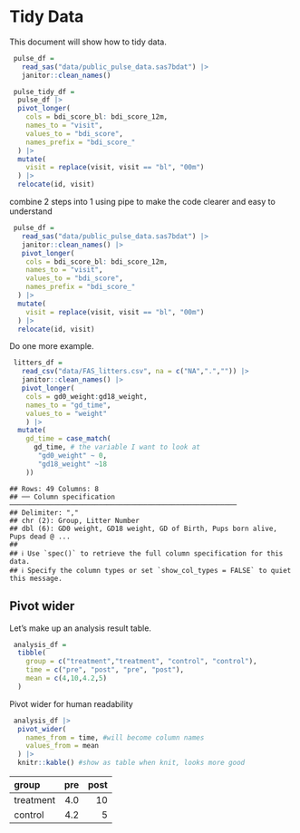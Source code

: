 Tidy Data
================

This document will show how to tidy data.

``` r
 pulse_df = 
   read_sas("data/public_pulse_data.sas7bdat") |>  
   janitor::clean_names()
```

``` r
 pulse_tidy_df = 
  pulse_df |> 
  pivot_longer(
    cols = bdi_score_bl: bdi_score_12m,
    names_to = "visit",
    values_to = "bdi_score",
    names_prefix = "bdi_score_"
  ) |> 
  mutate(
    visit = replace(visit, visit == "bl", "00m")
  ) |> 
  relocate(id, visit)
```

combine 2 steps into 1 using pipe to make the code clearer and easy to
understand

``` r
 pulse_df = 
   read_sas("data/public_pulse_data.sas7bdat") |>  
   janitor::clean_names() |> 
   pivot_longer(
    cols = bdi_score_bl: bdi_score_12m,
    names_to = "visit",
    values_to = "bdi_score",
    names_prefix = "bdi_score_"
  ) |> 
  mutate(
    visit = replace(visit, visit == "bl", "00m")
  ) |> 
  relocate(id, visit)
```

Do one more example.

``` r
 litters_df = 
   read_csv("data/FAS_litters.csv", na = c("NA",".","")) |>    
   janitor::clean_names() |> 
   pivot_longer(
    cols = gd0_weight:gd18_weight,
    names_to = "gd_time",
    values_to = "weight"
    ) |> 
  mutate(
    gd_time = case_match(
      gd_time, # the variable I want to look at
       "gd0_weight" ~ 0,
       "gd18_weight" ~18
    ))
```

    ## Rows: 49 Columns: 8
    ## ── Column specification ────────────────────────────────────────────────────────
    ## Delimiter: ","
    ## chr (2): Group, Litter Number
    ## dbl (6): GD0 weight, GD18 weight, GD of Birth, Pups born alive, Pups dead @ ...
    ## 
    ## ℹ Use `spec()` to retrieve the full column specification for this data.
    ## ℹ Specify the column types or set `show_col_types = FALSE` to quiet this message.

## Pivot wider

Let’s make up an analysis result table.

``` r
 analysis_df = 
  tibble(
    group = c("treatment","treatment", "control", "control"),
    time = c("pre", "post", "pre", "post"),
    mean = c(4,10,4.2,5)
  )
```

Pivot wider for human readability

``` r
 analysis_df |> 
  pivot_wider(
    names_from = time, #will become column names
    values_from = mean
  ) |> 
  knitr::kable() #show as table when knit, looks more good
```

| group     | pre | post |
|:----------|----:|-----:|
| treatment | 4.0 |   10 |
| control   | 4.2 |    5 |
